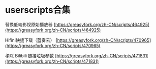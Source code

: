 # userscripts合集


替换低端影视原始播放器 [https://greasyfork.org/zh-CN/scripts/464925](https://greasyfork.org/zh-CN/scripts/464925)


Hifini快捷下载（蓝奏云） [https://greasyfork.org/zh-CN/scripts/470965](https://greasyfork.org/zh-CN/scripts/470965)


移除 Bilibili 链接垃圾参数 [https://greasyfork.org/zh-CN/scripts/471831](https://greasyfork.org/zh-CN/scripts/471831)


